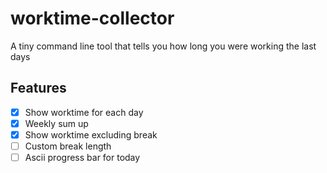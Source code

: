 # worktime-collector
A tiny command line tool that tells you how long you were working the last days

## Features
- [x] Show worktime for each day
- [x] Weekly sum up
- [x] Show worktime excluding break
- [ ] Custom break length
- [ ] Ascii progress bar for today
